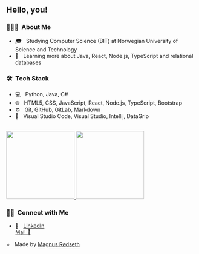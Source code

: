 <h2> Hello, you!</h2>

<h3> 👨🏻‍💻 &nbsp;About Me</h3>

- 🎓 &nbsp; Studying Computer Science (BIT) at Norwegian University of Science and Technology
- 🌱 &nbsp; Learning more about Java, React, Node.js, TypeScript and relational databases

<h3> 🛠 &nbsp;Tech Stack</h3>

- 💻 &nbsp; Python, Java, C#
- 🌐 &nbsp; HTML5, CSS, JavaScript, React, Node.js, TypeScript, Bootstrap
- ⚙️ &nbsp; Git, GitHub, GitLab, Markdown
- 🔧 &nbsp; Visual Studio Code, Visual Studio, Intellij, DataGrip

<br/>

<a href="https://github.com/magnusrodseth">
  <img height="180em" src="https://github-readme-stats.vercel.app/api?username=magnusrodseth&theme=buefy&show_icons=true" />
  <img height="180em" src="https://github-readme-stats.vercel.app/api/top-langs/?username=magnusrodseth&theme=buefy&layout=compact" />
</a>

<br/>

<h3> 🤝🏻 &nbsp;Connect with Me </h3>

- 👔 &nbsp; <a href="https://www.linkedin.com/in/magnus-rodseth/">LinkedIn</a>  
[Mail 📨](mailto:magnus.rodseth@gmail.com)

⭐️  &nbsp; Made by [Magnus Rødseth](https://github.com/magnusrodseth)
